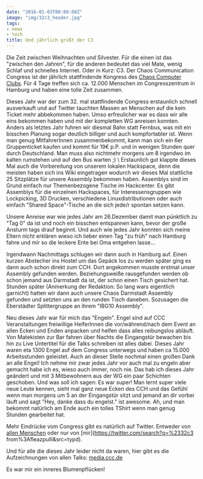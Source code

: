 ```yaml
---
date: "2016-01-03T00:00:00Z"
image: "img/32c3_header.jpg"
tags:
- news
- tech
title: Und jährlich grüßt der C3
---
```


Die Zeit zwischen Weihnachten und Silvester. Für die einen ist das "zwischen den Jahren", für die anderen bedeutet das
viel Mate, wenig Schlaf und schnelles Internet.  Oder in Kurz: C3.  Der Chaos Communication Congress ist der jährlich
stattfindende Kongress des [Chaos Computer Clubs](http://ccc.de).  Für 4 Tage treffen sich ca. 12.000 Menschen im
Congresszentrum in Hamburg und haben eine tolle Zeit zusammen.

Dieses Jahr war der zum 32. mal stattfindende Congress erstaunlich schnell ausverkauft und auf Twitter tauchten Massen
an Menschen auf die kein Ticket mehr abbekommen haben.  Umso erfreulicher war es dass wir alle eins bekommen haben und
mit der kompletten WG anreisen konnten. Anders als letztes Jahr fuhren wir diesmal Bahn statt Fernbus, was mit ein
bisschen Planung sogar deutlich billiger und auch kompfortabler ist. Wenn man genug MitfahrerInnen zusammenbekommt, kann
man sich ein 6er Gruppenticket kaufen und kommt für 19€ p.P. und in wenigen Stunden quer durch Deutschland.
Man muss also nichtmehr morgens um 8 irgendwo im kalten rumstehen und auf den Bus warten ;) \\
Erstaunlich gut klappte dieses Mal auch die Vorbereitung von unserem lokalen Hackspace, denn die meisten haben sich ins
Wiki eingetragen wodurch wir dieses Mal stattliche 25 Sitzplätze für unsere Assembly bekommen haben. Assemblys sind im
Grund einfach nur Themenbezogene Tische im Hackcenter. Es gibt Assemblys für
die einzelnen Hackspaces, für Interessensgruppen wie Lockpicking, 3D Drucken, verschiedene Linuxdistributionen oder auch
einfach "Shared Space"-Tische an die sich jede/r spontan setzen kann.

Unsere Anreise war wie jedes Jahr am 26.Dezember damit man pünktlich zu "Tag 0" da ist und noch ein bisschen entspannen
kann, bevor der große Ansturm tags drauf beginnt. Und auch wie jedes Jahr konnten sich meine Eltern nicht erklären wieso
ich lieber einen Tag "zu früh" nach Hamburg fahre und mir so die leckere Ente bei Oma entgehen lasse...

Irgendwann Nachmittags schlugen wir dann auch in Hamburg auf. Einen kurzen Abstecher ins Hostel um das Gepäck los zu
werden später ging es dann auch schon direkt zum CCH. Dort angekommen musste erstmal unser Assembly gefunden werden.
Beziehungsweiße rausgefunden werden ob schon jemand aus Darmstadt da ist, der schon einen Tisch gesichert hat. Stunden
später (Anmerkung der Redaktion: So lang wars eigentlich garnicht) hatten wir dann auch unsere Chaos Darmstadt Assembly
gefunden und setzten uns an den runden Tisch daneben. Sozusagen die Eberstädter Splittergruppe an ihrem "IBG10
Assembly".

Neu dieses Jahr war für mich das "Engeln". Engel sind auf CCC Veranstaltungen freiwillige HelferInnen die
vor/während/nach dem Event an allen Ecken und Enden anpacken und helfen dass alles reibungslos abläuft. Von Matekisten
zur Bar fahren über Nachts die Eingangstür bewachen bis hin zu Live Untertitel für die Talks schreiben ist alles dabei.
Dieses Jahr waren eta 1300 Engel auf dem Congress unterwegs und haben ca 15.000 Arbeitsstunden geleistet. Auch an dieser
Stelle nochmal einen großen Dank an alle Engel!  Ich nehme mir zwar jedes Jahr vor auch mal zu engeln aber gemacht habe
ich es, wieso auch immer, noch nie. Das hab ich dieses Jahr geändert und mit 3 Mitbewohnern aus der WG ein paar
Schichten geschoben. Und was soll ich sagen: Es war super!  Man lernt super viele neue Leute kennen, sieht mal ganz neue
Ecken des CCH und das Gefühl wenn man morgens um 5 an der Eingangstür sitzt und jemand an dir vorbei läuft und sagt
"Hey, danke dass du engelst." ist awesome. Ah, und man bekommt natürlich am Ende auch ein tolles TShirt wenn man genug
Stunden gearbeitet hat.

Mehr Eindrücke vom Congress gibt es natürlich auf Twitter. Entweder von [allen
Menschen](https://twitter.com/search?q=%2332c3&src=typd) oder nur von [mir](https://twitter.com/search?q=%2332c3
from%3Afleazpulli&src=typd).

Und für alle die dieses Jahr leider nicht da waren, hier gibt es die Aufzeichnungen von allen Talks:
[media.ccc.de](https://media.ccc.de/c/32c3)

Es war mir ein inneres Blumenpflücken!
